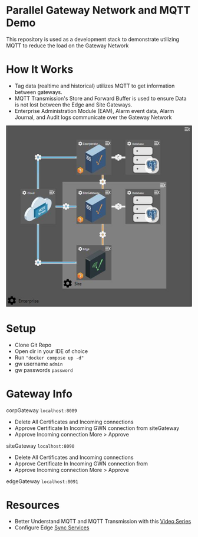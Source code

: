 # Parallel Gateway Network and MQTT Demo

This repository is used as a development stack to demonstrate utilizing MQTT to reduce the load on the Gateway Network

# How It Works

* Tag data (realtime and historical) utilizes MQTT to get information between gateways.
* MQTT Transmission's Store and Forward Buffer is used to ensure Data is not lost between the Edge and Site Gateways.
* Enterprise Administration Module (EAM), Alarm event data, Alarm Journal, and Audit logs communicate over the Gateway Network

<p align="center">
  <img src="https://github.com/ia-tgoetz/MQTT-GWN/blob/main/GWNMQTTArch.JPG?raw=true" alt="alt text">
</p>

# Setup
* Clone Git Repo
* Open dir in your IDE of choice
* Run ` "docker compose up -d" `
* gw username ` admin `
* gw passwords ` password `

# Gateway Info

corpGateway ` localhost:8089 `
* Delete All Certificates and Incoming connections
* Approve Certificate In Incoming GWN connection from siteGateway
* Approve Incoming connection More > Approve

siteGateway ` localhost:8090 `
* Delete All Certificates and Incoming connections
* Approve Certificate In Incoming GWN connection from 
* Approve Incoming connection More > Approve

edgeGateway ` localhost:8091 `

# Resources
* Better Understand MQTT and MQTT Transmission with this [Video Series](https://inductiveautomation.com/resources/video/what-is-mqtt)
* Configure Edge [Sync Services](https://docs.inductiveautomation.com/docs/8.1/other-editions/ignition-edge/edge-gateway/configuring-sync-services) 
